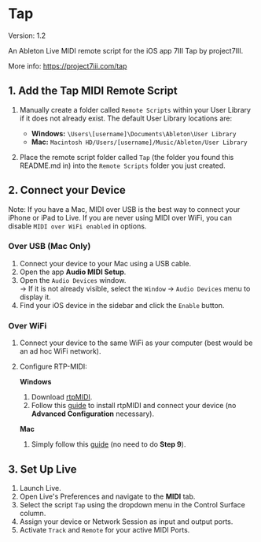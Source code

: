 # Tap
Version: 1.2

An Ableton Live MIDI remote script for the iOS app 7III Tap by project7III.

More info: https://project7iii.com/tap

## 1. Add the Tap MIDI Remote Script
1. Manually create a folder called `Remote Scripts` within your User Library if it does not already exist. The default User Library locations are:

   - **Windows:** `\Users\[username]\Documents\Ableton\User Library`
   - **Mac:** `Macintosh HD/Users/[username]/Music/Ableton/User Library`
   
2. Place the remote script folder called `Tap` (the folder you found this README.md in) into the `Remote Scripts` folder you just created.

## 2. Connect your Device
Note: If you have a Mac, MIDI over USB is the best way to connect your iPhone or iPad to Live. If you are never using MIDI over WiFi, you can disable `MIDI over WiFi enabled` in options.

### Over USB (Mac Only)
1. Connect your device to your Mac using a USB cable.
2. Open the app **Audio MIDI Setup**.
3. Open the `Audio Devices` window.  
   → If it is not already visible, select the `Window` → `Audio Devices` menu to display it.
4. Find your iOS device in the sidebar and click the `Enable` button.

### Over WiFi
1. Connect your device to the same WiFi as your computer (best would be an ad hoc WiFi network).
2. Configure RTP-MIDI:

   **Windows**
   1. Download [rtpMIDI](https://www.tobias-erichsen.de/wp-content/uploads/2020/01/rtpMIDISetup_1_1_14_247.zip).
   2. Follow this [guide](https://www.tobias-erichsen.de/software/rtpmidi/rtpmidi-tutorial.html) to install rtpMIDI and connect your device (no **Advanced Configuration** necessary).

   **Mac**
   1. Simply follow this [guide](https://support.apple.com/en-ca/guide/audio-midi-setup/ams1012/mac) (no need to do **Step 9**).

## 3. Set Up Live
1. Launch Live.
2. Open Live's Preferences and navigate to the **MIDI** tab.
3. Select the script `Tap` using the dropdown menu in the Control Surface column.
4. Assign your device or Network Session as input and output ports.
5. Activate `Track` and `Remote` for your active MIDI Ports.